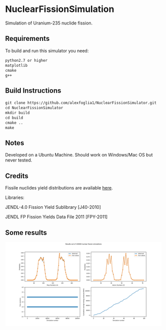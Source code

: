# NuclearFissionSimulation

Simulation of Uranium-235 nuclide fission.

## Requirements

To build and run this simulator you need:
    
    python2.7 or higher
    matplotlib
    cmake
    g++

## Build Instructions

    git clone https://github.com/alexfoglia1/NuclearFissionSimulator.git
    cd NuclearFissionSimulator
    mkdir build
    cd build
    cmake ..
    make

## Notes

Developed on a Ubuntu Machine. Should work on Windows/Mac OS but never tested.

## Credits

Fissile nuclides yield distributions are available [here](https://wwwndc.jaea.go.jp/cgi-bin/FPYfig).

Libraries:

JENDL-4.0 Fission Yield Sublibrary [J40-2010]

JENDL FP Fission Yields Data File 2011 [FPY-2011]

## Some results

![Report](Experiment_Report.png  "Experiment Report")
